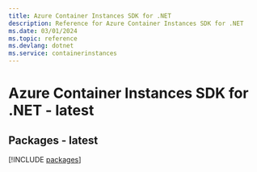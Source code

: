 ```yaml
---
title: Azure Container Instances SDK for .NET
description: Reference for Azure Container Instances SDK for .NET
ms.date: 03/01/2024
ms.topic: reference
ms.devlang: dotnet
ms.service: containerinstances
---
```

# Azure Container Instances SDK for .NET - latest
## Packages - latest
[!INCLUDE [packages](container-instances-index.md)]